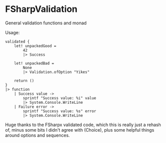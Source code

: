 # FSharpValidation

General validation functions and monad

Usage:
```
validated {
    let! unpackedGood = 
        42
        |> Success
        
    let! unpackedBad = 
        None
        |> Validation.ofOption "Yikes"

    return ()
}
|> function
    | Success value ->
        sprintf "Success value: %i" value
        |> System.Console.WriteLine 
    | Failure error ->
        sprintf "Success value: %s" error
        |> System.Console.WriteLine 
```

Huge thanks to the FSharpx validated code, which this is really just a rehash of, minus some bits I didn't agree with (Choice), plus some helpful things around options and sequences.
